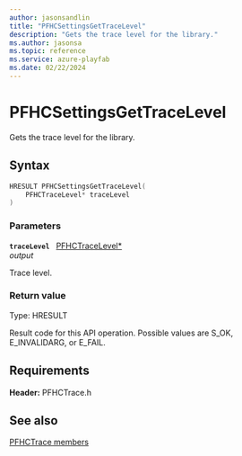 ```yaml
---
author: jasonsandlin
title: "PFHCSettingsGetTraceLevel"
description: "Gets the trace level for the library."
ms.author: jasonsa
ms.topic: reference
ms.service: azure-playfab
ms.date: 02/22/2024
---
```


# PFHCSettingsGetTraceLevel  

Gets the trace level for the library.  

## Syntax  
  
```cpp
HRESULT PFHCSettingsGetTraceLevel(  
    PFHCTraceLevel* traceLevel  
)  
```  
  
### Parameters  
  
**`traceLevel`** &nbsp; [PFHCTraceLevel*](../enums/pfhctracelevel.md)  
*output*  
  
Trace level.  
  
  
### Return value
Type: HRESULT
  
Result code for this API operation. Possible values are S_OK, E_INVALIDARG, or E_FAIL.
  
  
## Requirements  
  
**Header:** PFHCTrace.h
  
## See also  
[PFHCTrace members](../pfhctrace_members.md)  

  
  
